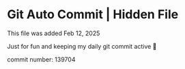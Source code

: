 # Git Auto Commit | Hidden File

This file was added Feb 12, 2025

Just for fun and keeping my daily git commit active 🤪

commit number: 139704

